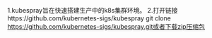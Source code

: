 1.kubespray旨在快速搭建生产中的k8s集群环境。
2.打开链接https://github.com/kubernetes-sigs/kubespray
 git clone https://github.com/kubernetes-sigs/kubespray.git或者下载zip压缩包
